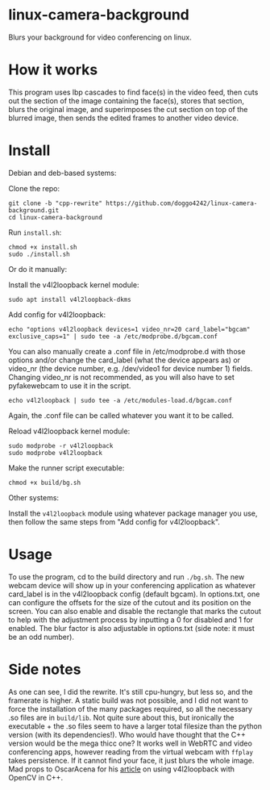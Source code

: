 # linux-camera-background
Blurs your background for video conferencing on linux. 

# How it works
This program uses lbp cascades to find face(s) in the video feed, then cuts out the section of the image containing the face(s), stores that section, blurs the original image, and superimposes the cut section on top of the blurred image, then sends the edited frames to another video device.
# Install
Debian and deb-based systems:

Clone the repo:

```
git clone -b "cpp-rewrite" https://github.com/doggo4242/linux-camera-background.git
cd linux-camera-background
```

Run `install.sh`:
```
chmod +x install.sh
sudo ./install.sh
```
Or do it manually:

Install the v4l2loopback kernel module:
```
sudo apt install v4l2loopback-dkms
```
Add config for v4l2loopback:
```
echo "options v4l2loopback devices=1 video_nr=20 card_label="bgcam" exclusive_caps=1" | sudo tee -a /etc/modprobe.d/bgcam.conf
```
You can also manually create a .conf file in /etc/modprobe.d with those options and/or change the card_label (what the device appears as) or video_nr (the device number, e.g. /dev/video1 for device number 1) fields. Changing video_nr is not recommended, as you will also have to set pyfakewebcam to use it in the script. 

```
echo v4l2loopback | sudo tee -a /etc/modules-load.d/bgcam.conf
```
Again, the .conf file can be called whatever you want it to be called.

Reload v4l2loopback kernel module:
```
sudo modprobe -r v4l2loopback
sudo modprobe v4l2loopback
```
Make the runner script executable:
```
chmod +x build/bg.sh
```
Other systems:

Install the `v4l2loopback` module using whatever package manager you use, then follow the same steps from "Add config for v4l2loopback".

# Usage
To use the program, cd to the build directory and run `./bg.sh`. The new webcam device will show up in your conferencing application as whatever card_label is in the v4l2loopback config (default bgcam). In options.txt, one can configure the offsets for the size of the cutout and its position on the screen. You can also enable and disable the rectangle that marks the cutout to help with the adjustment process by inputting a 0 for disabled and 1 for enabled. The blur factor is also adjustable in options.txt (side note: it must be an odd number).
# Side notes
As one can see, I did the rewrite. It's still cpu-hungry, but less so, and the framerate is higher. A static build was not possible, and I did not want to force the installation of the many packages required, so all the necessary .so files are in `build/lib`. Not quite sure about this, but ironically the executable + the .so files seem to have a larger total filesize than the python version (with its dependencies!). Who would have thought that the C++ version would be the mega thicc one? It works well in WebRTC and video conferencing apps, however reading from the virtual webcam with `ffplay` takes persistence. If it cannot find your face, it just blurs the whole image. Mad props to OscarAcena for his [article](https://arcoresearchgroup.wordpress.com/2020/06/02/virtual-camera-for-opencv-using-v4l2loopback/) on using v4l2loopback with OpenCV in C++.
